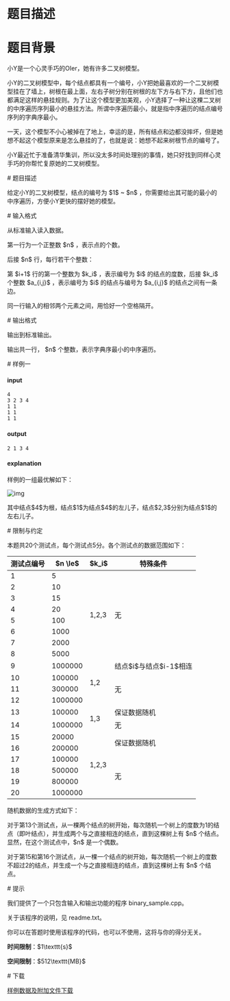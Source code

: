 # 题目描述

# 题目背景


<p>小Y是一个心灵手巧的OIer，她有许多二叉树模型。</p>
<p>小Y的二叉树模型中，每个结点都具有一个编号，小Y把她最喜欢的一个二叉树模型挂在了墙上，树根在最上面，左右子树分别在树根的左下方与右下方，且他们也都满足这样的悬挂规则。为了让这个模型更加美观，小Y选择了一种让这棵二叉树的中序遍历序列最小的悬挂方法。所谓中序遍历最小，就是指中序遍历的结点编号序列的字典序最小。</p>
<p>一天，这个模型不小心被掉在了地上，幸运的是，所有结点和边都没摔坏，但是她想不起这个模型原来是怎么悬挂的了，也就是说：她想不起来树根节点的编号了。</p>
<p>小Y最近忙于准备清华集训，所以没太多时间处理别的事情，她只好找到同样心灵手巧的你帮忙复原她的二叉树模型。</p>
# 题目描述


<p>给定小Y的二叉树模型，结点的编号为 $1$ ~ $n$ ，你需要给出其可能的最小的中序遍历，方便小Y更快的摆好她的模型。</p>
# 输入格式


<p>从标准输入读入数据。</p>
<p>第一行为一个正整数 $n$ ，表示点的个数。</p>
<p>后接 $n$ 行，每行若干个整数：</p>
<p>第 $i+1$ 行的第一个整数为 $k_i$ ，表示编号为 $i$ 的结点的度数，后接 $k_i$ 个整数 $a_{i,j}$ ，表示编号为 $i$ 的结点与编号为 $a_{i,j}$ 的结点之间有一条边。</p>
<p>同一行输入的相邻两个元素之间，用恰好一个空格隔开。</p>
# 输出格式


<p>输出到标准输出。</p>
<p>输出共一行， $n$ 个整数，表示字典序最小的中序遍历。</p>
# 样例一


<h4>input</h4>
<pre><code class="sh_plain">4
3 2 3 4
1 1
1 1
1 1</code></pre>
<h4>output</h4>
<pre><code class="sh_plain">2 1 3 4</code></pre>
<h4>explanation</h4>
<p>样例的一组最优解如下：</p>
<p> <img src="source/uoj/339/img/aHR0cHM6Ly9pLmxvbGkubmV0LzIwMTgvMDkvMTkvNWJhMWU1YWQ5OTNjOS5wbmc=.png" alt="img"/></p>
<p>其中结点$4$为根，结点$1$为结点$4$的左儿子，结点$2,3$分别为结点$1$的左右儿子。</p>
# 限制与约定


<p>本题共20个测试点，每个测试点5分。各个测试点的数据范围如下：</p>
<table class="table table-bordered table-text-center table-vertical-middle"><thead><tr><th rowspan="1">测试点编号</th><th rowspan="1">$n \le$</th><th rowspan="1">$k_i$</th><th rowspan="1">特殊条件</th></tr></thead><tbody><tr><td rowspan="1">1</td><td rowspan="1">5</td><td rowspan="8">1,2,3</td><td rowspan="8">无</td></tr><tr><td rowspan="1">2</td><td rowspan="1">10</td></tr><tr><td rowspan="1">3</td><td rowspan="1">15</td></tr><tr><td rowspan="1">4</td><td rowspan="1">20</td></tr><tr><td rowspan="1">5</td><td rowspan="1">100</td></tr><tr><td rowspan="1">6</td><td rowspan="1">1000</td></tr><tr><td rowspan="1">7</td><td rowspan="1">2000</td></tr><tr><td rowspan="1">8</td><td rowspan="1">5000</td></tr><tr><td rowspan="1">9</td><td rowspan="1">1000000</td><td rowspan="4">1,2</td><td rowspan="1">结点$i$与结点$i-1$相连</td></tr><tr><td rowspan="1">10</td><td rowspan="1">100000</td><td rowspan="3">无</td></tr><tr><td rowspan="1">11</td><td rowspan="1">300000</td></tr><tr><td rowspan="1">12</td><td rowspan="1">1000000</td></tr><tr><td rowspan="1">13</td><td rowspan="1">100000</td><td rowspan="2">1,3</td><td rowspan="1">保证数据随机</td></tr><tr><td rowspan="1">14</td><td rowspan="1">1000000</td><td rowspan="1">无</td></tr><tr><td rowspan="1">15</td><td rowspan="1">20000</td><td rowspan="6">1,2,3</td><td rowspan="2">保证数据随机</td></tr><tr><td rowspan="1">16</td><td rowspan="1">200000</td></tr><tr><td rowspan="1">17</td><td rowspan="1">100000</td><td rowspan="4">无</td></tr><tr><td rowspan="1">18</td><td rowspan="1">500000</td></tr><tr><td rowspan="1">19</td><td rowspan="1">800000</td></tr><tr><td rowspan="1">20</td><td rowspan="1">1000000</td></tr></tbody></table><p>随机数据的生成方式如下：</p>
<p>对于第13个测试点，从一棵两个结点的树开始，每次随机一个树上的度数为1的结点（即叶结点），并生成两个与之直接相连的结点，直到这棵树上有 $n$ 个结点。显然，在这个测试点中，$n$ 是一个偶数。</p>
<p>对于第15和第16个测试点，从一棵一个结点的树开始，每次随机一个树上的度数不超过2的结点，并生成一个与之直接相连的结点，直到这棵树上有 $n$ 个结点。</p>
# 提示


<p>我们提供了一个只包含输入和输出功能的程序 binary_sample.cpp。</p>
<p>关于该程序的说明，见 readme.txt。</p>
<p>你可以在答题时使用该程序的代码，也可以不使用，这将与你的得分无关。</p>
<p><strong>时间限制</strong>：$1\texttt{s}$</p>
<p><strong>空间限制</strong>：$512\texttt{MB}$</p>
# 下载


<p><a href="http://uoj.ac/download.php?type=problem&amp;id=339">样例数据及附加文件下载</a></p>
